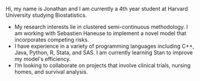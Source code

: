 Hi, my name is Jonathan and I am currently a 4th year student at Harvard University studying Biostatistics.
- My research interests lie in clustered semi-continuous methodology. I am working with Sebastien Haneuse to implement a novel model that incorporates competing risks.
- I have experience in a variety of programming languages including C++, Java, Python, R, Stata, and SAS. I am currently learning Stan to improve my model's efficiency.
- I’m looking to collaborate on projects that involve clinical trials, nursing homes, and survival analysis.

